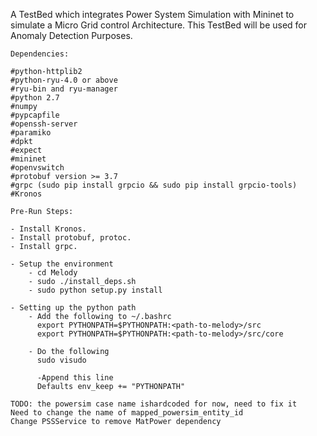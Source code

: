 A TestBed which integrates Power System Simulation with Mininet to simulate a
Micro Grid control Architecture. This TestBed will be used for 
Anomaly Detection Purposes.

```
Dependencies:

#python-httplib2
#python-ryu-4.0 or above
#ryu-bin and ryu-manager
#python 2.7
#numpy
#pypcapfile
#openssh-server
#paramiko
#dpkt
#expect 
#mininet
#openvswitch
#protobuf version >= 3.7
#grpc (sudo pip install grpcio && sudo pip install grpcio-tools)
#Kronos

```

```
Pre-Run Steps:

- Install Kronos.
- Install protobuf, protoc.
- Install grpc.

- Setup the environment
    - cd Melody
    - sudo ./install_deps.sh
    - sudo python setup.py install

- Setting up the python path
    - Add the following to ~/.bashrc
      export PYTHONPATH=$PYTHONPATH:<path-to-melody>/src
      export PYTHONPATH=$PYTHONPATH:<path-to-melody>/src/core

    - Do the following
      sudo visudo
      
      -Append this line
      Defaults env_keep += "PYTHONPATH"

```

```
TODO: the powersim case name ishardcoded for now, need to fix it
Need to change the name of mapped_powersim_entity_id
Change PSSService to remove MatPower dependency

```
